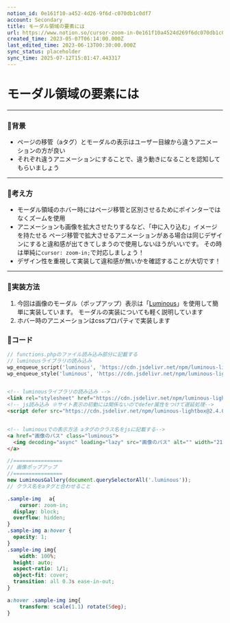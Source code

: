 ```yaml
---
notion_id: 0e161f10-a452-4d26-9f6d-c070db1c0df7
account: Secondary
title: モーダル領域の要素には
url: https://www.notion.so/cursor-zoom-in-0e161f10a4524d269f6dc070db1c0df7
created_time: 2023-05-07T06:14:00.000Z
last_edited_time: 2023-06-13T00:30:00.000Z
sync_status: placeholder
sync_time: 2025-07-12T15:01:47.443317
---
```

# モーダル領域の要素には

---
### 🔹背景
- ページの移管（aタグ）とモーダルの表示はユーザー目線から違うアニメーションの方が良い
- それぞれ違うアニメーションにすることで、違う動きになることを認知してもらいましょう
---
### 🔹考え方
- モーダル領域のホバー時にはページ移管と区別させるためにポインターではなくズームを使用
- アニメーションも画像を拡大させたりするなど、「中に入り込む」イメージを持たせる
ページ移管で拡大させるアニメーションがある場合は同じデザインにすると違和感が出てきてしまうので使用しないほうがいいです。
その時は単純に`cursor: zoom-in;`で対応しましょう！
- デザイン性を重視して実装して違和感が無いかを確認することが大切です！
---
### 🔹実装方法
1. 今回は画像のモーダル（ポップアップ）表示は「[Luminous](https://pengi-n.co.jp/blog/luminous-lightbox/)」を使用して簡単に実装しています。
モーダルの実装についても軽く説明しています
1. ホバー時のアニメーションはcssプロパティで実装します
### 🔹コード
```php
// functions.phpのファイル読み込み部分に記載する
// luminousライブラリの読み込み
wp_enqueue_script('luminous', 'https://cdn.jsdelivr.net/npm/luminous-lightbox@2.4.0/dist/luminous.min.js', "", "1.0.1");
wp_enqueue_style('luminous', 'https://cdn.jsdelivr.net/npm/luminous-lightbox@2.4.0/dist/luminous-basic.min.css', array(), '1.0.1', 'all');
```
```html

<!-- luminousライブラリの読み込み -->
<link rel="stylesheet" href="https://cdn.jsdelivr.net/npm/luminous-lightbox@2.4.0/dist/luminous-basic.min.css">
<!-- js読み込み ※サイト表示の初動には関係ないのでdefer属性をつけて遅延処理-->
<script defer src="https://cdn.jsdelivr.net/npm/luminous-lightbox@2.4.0/dist/luminous.min.js"></script>


<!-- luminousでの表示方法 aタグのクラス名をjsに記載する-->
<a href="画像のパス" class="luminous">
  <img decoding="async" loading="lazy" src="画像のパス" alt="" width="210" height="150">
</a>
```
```javascript
//================
// 画像ポップアップ
//================
new LuminousGallery(document.querySelectorAll('.luminous'));
// クラス名をaタグと合わせること
```
```css
.sample-img　 a{
	cursor: zoom-in;
  display: block;
  overflow: hidden;
}
.sample-img a:hover {
  opacity: 1;
}
.sample-img img{
	width: 100%;
  height: auto;
  aspect-ratio: 1/1;
  object-fit: cover;
  transition: all 0.3s ease-in-out;
}

a:hover .sample-img img{
	transform: scale(1.1) rotate(5deg);
}

```